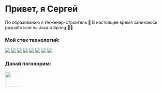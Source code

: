 # Привет, я Сергей 
По образованию я  Инженер-строитель 👷
В настоящее время занимаюсь разработкой на Java и Spring 👩‍💻

### Мой стек технологий:
<a href="https://www.java.com/ru/"><img src="https://user-images.githubusercontent.com/108234859/281054470-cfd42dfe-4c10-4b7f-92d2-675e2bc79c45.png"></a>
<a href="https://spring.io/"><img src="https://user-images.githubusercontent.com/108234859/281054297-7f2c525d-f35b-4cc5-b737-2c3b4ff9e715.png"></a>
<a href="https://www.postgresql.org/"><img src="https://user-images.githubusercontent.com/108234859/281054401-8f6a955f-01c8-42bf-ba19-a2c90bff32b8.png"></a>
<a href="https://junit.org/junit5/"><img src="https://user-images.githubusercontent.com/108234859/281054010-7881b054-6e74-4a74-8f72-f9c86f665865.png"></a>
<a href="https://www.liquibase.org/"><img src="https://user-images.githubusercontent.com/108234859/281053827-8d7ceb76-3a19-4d41-b561-b8626667fb7f.png"></a>
<a href="https://github.com/"><img src="https://user-images.githubusercontent.com/108234859/281053632-a7afdc65-522b-481a-b15f-cadba3be06b1.png"></a>
<a href="https://www.docker.com/"><img src="https://user-images.githubusercontent.com/108234859/281053512-aa0a193d-11f4-4a32-8d8b-164cce547443.png"></a>
<a href="https://www.postman.com/"><img src="https://user-images.githubusercontent.com/108234859/281053347-12316ce1-ad84-4413-96a1-44950df3b504.png"></a>


### Давай поговорим:
<a href="https://t.me/tukma"><img src="https://upload.wikimedia.org/wikipedia/commons/thumb/8/83/Telegram_2019_Logo.svg/1200px-Telegram_2019_Logo.svg.png" width="50" height="50"></a>





